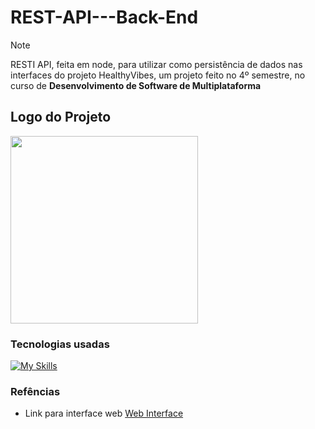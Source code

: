 # REST-API---Back-End
>[!NOTE]
> RESTI API, feita em node, para utilizar como persistência de dados nas interfaces do projeto HealthyVibes, um projeto feito no 4º semestre, no curso de **Desenvolvimento de Software de Multiplataforma**
## Logo do Projeto
<img src="https://github.com/DaltonGuima/HealthyVibes-REST-API-Back-End/assets/83316074/531844d7-2e14-4847-8ca5-1dcff03811c3" width="300" height="300">

### Tecnologias usadas
[![My Skills](https://skillicons.dev/icons?i=ts,nodejs,mongodb,express&theme=dark)](https://skillicons.dev)

### Refências

- Link para interface web [Web Interface](https://github.com/lucasalbuquerque57/Healthy-Vibes-FrontEnd)

